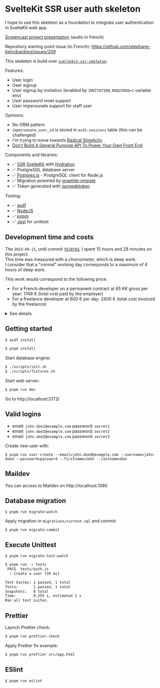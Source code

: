 # SvelteKit SSR user auth skeleton

I hope to use this skeleton as a foundation to integrate user authentication in SvelteKit web app.

[Screencast project presentation](https://youtu.be/l8x9daevJBQ) (audio in french)

Repository starting point issue (in French): https://github.com/stephane-klein/backlog/issues/209

This skeleton is build over [`sveltekit-ssr-skeleton`](https://github.com/stephane-klein/sveltekit-ssr-skeleton).

Features:

- User login
- User signup
- User signup by invitation (enabled by `INVITATION_REQUIRED=1` variable env)
- User password reset support
- User impersonate support for staff user

Opinions:

- No ORM pattern
- `impersonate_user_id` is stored in `auth.sessions` table (this can be challenged)
- I'm trying to move towards [Radical Simplicity](https://www.radicalsimpli.city/)
- [Don’t Build A General Purpose API To Power Your Own Front End](https://max.engineer/server-informed-ui)

Components and libraries:

- ✅ [SSR](https://kit.svelte.dev/docs/page-options#ssr) [SvelteKit](https://github.com/sveltejs/kit) with [Hydration](https://kit.svelte.dev/docs/glossary#hydration)
- ✅ PostgreSQL database server
- ✅ [Postgres.js](https://github.com/porsager/postgres) - PostgreSQL client for Node.js
- ✅ Migration powered by [graphile-migrate](https://github.com/graphile/migrate)
- ✅ Token generated with [jsonwebtoken](https://github.com/auth0/node-jsonwebtoken)

Tooling:

- ✅ [asdf](https://asdf-vm.com/)
- ✅ [NodeJS](https://nodejs.org/en/)
- ✅ [pnpm](https://pnpm.io/)
- ✅ [Jest](https://jestjs.io/) for unittest

## Development time and costs

The `2023-09-21`, until commit [`fb78f6d`](https://github.com/stephane-klein/sveltekit-user-auth-skeleton/commit/fb78f6d4598697d6325d6b642d27ead57ef8d5dc), I spent 15 hours and 28 minutes on this project.<br />
This time was measured with a chronometer, which is deep work.<br />
I consider that a "normal" working day corresponds to a maximum of 4 hours of deep work.

This work would correspond to the following price:

- For a French developer on a permanent contract at 65 K€ gross per year: 1748 € (total cost paid by the employer)
- For a freelance developer at 600 € per day: 2400 € (total cost invoiced by the freelance)

<details>
  <summary>See details</summary>

```sh
$ python
Python 3.11.5 (main, Aug 28 2023, 00:00:00) [GCC 13.2.1 20230728 (Red Hat 13.2.1-1)] on linux
Type "help", "copyright", "credits" or "license" for more information.
>>> import math
>>> french_developer_on_a_permanent_contract = math.ceil(15.5/4) * 437
>>> french_developer_on_a_permanent_contract
1748
>>> freelance = math.ceil(15.5/4) * 600
>>> freelance
2400
>>>
```

</details>

## Getting started

```sh
$ asdf install
```

```sh
$ pnpm install
```

Start database engine:

```sh
$ ./scripts/init.sh
$ ./scripts/fixtures.sh
```

Start web server:

```sh
$ pnpm run dev
```

Go to http://localhost:5173/

## Valid logins

- email: `john.doe1@example.com`
  password: `secret1`
- email: `john.doe2@example.com`
  password: `secret2`
- email: `john.doe3@example.com`
  password: `secret3`

Create new user with:

```
$ pnpm run user create --email=john.doe4@example.com --username=john-doe4 --password=password --firstname=John --lastname=Doe
```

## Maildev

You can access to Maildev on http://localhost:1080

## Database migration

```
$ pnpm run migrate:watch
```

Apply migration in `migrations/current.sql` and commit:

```
$ pnpm run migrate:commit
```

## Execute Unittest

```
$ pnpm run migrate-test:watch
```

```sh
$ pnpm run -s tests
 PASS  tests/auth.js
  ✓ Create a user (39 ms)

Test Suites: 1 passed, 1 total
Tests:       1 passed, 1 total
Snapshots:   0 total
Time:        0.255 s, estimated 1 s
Ran all test suites.
```

## Prettier

Launch Prettier check:

```sh
$ pnpm run prettier-check
```

Apply Prettier fix example:

```sh
$ pnpm run prettier src/app.html
```

## ESlint

```sh
$ pnpm run eslint
```
